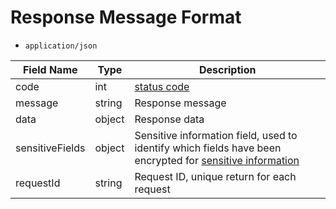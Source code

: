 # Response Message Format

- `application/json`

| Field Name      | Type   | Description                                                                                                                                          |
| --------------- | ------ | ---------------------------------------------------------------------------------------------------------------------------------------------------- |
| code            | int    | [status code](/en/virtualAccountApi/appendix/statusCode)                                                                                                     |
| message         | string | Response message                                                                                                                                     |
| data            | object | Response data                                                                                                                                        |
| sensitiveFields | object | Sensitive information field, used to identify which fields have been encrypted for [sensitive information](/en/virtualAccountApi/apiRule/illustrate#api-key) |
| requestId       | string | Request ID, unique return for each request                                                                                                           |